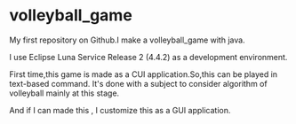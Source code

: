 # volleyball_game
My first repository on Github.I make a volleyball_game with java.

I use Eclipse Luna Service Release 2 (4.4.2) as a development environment.

First time,this game is made as a CUI application.So,this can be played in text-based command.
It's done with a subject to consider algorithm of volleyball mainly at this stage.

And if I can made this , I customize this as a GUI application.
